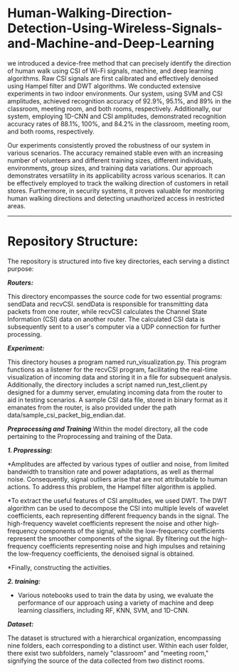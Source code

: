 # Human-Walking-Direction-Detection-Using-Wireless-Signals-and-Machine-and-Deep-Learning
we introduced a device-free method that can precisely identify the direction of human walk using CSI of Wi-Fi signals, machine, and deep learning algorithms. Raw CSI signals are first calibrated and effectively denoised using Hampel filter and DWT algorithms.
We conducted extensive experiments in two indoor environments. Our system, using SVM and CSI amplitudes, achieved recognition accuracy of 92.9\%, 95.1\%, and 89\% in the classroom, meeting room, and both rooms, respectively. Additionally, our system, employing 1D-CNN and CSI amplitudes, demonstrated recognition accuracy rates of 88.1\%, 100\%, and 84.2\% in the classroom, meeting room, and both rooms, respectively.  

Our experiments consistently proved the robustness of our system in various scenarios. The accuracy remained stable even with an increasing number of volunteers and different training sizes, different individuals, environments, group sizes, and training data variations. Our approach demonstrates versatility in its applicability across various scenarios. It can be effectively employed to track the walking direction of customers in retail stores. Furthermore, in security systems, it proves valuable for monitoring human walking directions and detecting unauthorized access in restricted areas.

----------------------------------------------------------
# Repository Structure:

The repository is structured into five key directories, each serving a distinct purpose:

***Routers:***

This directory encompasses the source code for two essential programs: sendData and recvCSI.
sendData is responsible for transmitting data packets from one router, while recvCSI calculates the Channel State Information (CSI) data on another router.
The calculated CSI data is subsequently sent to a user's computer via a UDP connection for further processing.

***Experiment:***

This directory houses a program named run_visualization.py.
This program functions as a listener for the recvCSI program, facilitating the real-time visualization of incoming data and storing it in a file for subsequent analysis.
Additionally, the directory includes a script named run_test_client.py designed for a dummy server, emulating incoming data from the router to aid in testing scenarios.
A sample CSI data file, stored in binary format as it emanates from the router, is also provided under the path data/sample_csi_packet_big_endian.dat.

***Preprocessing and Training***
Within the model directory, all the code pertaining to the Proprocessing and training of the Data.

***1. Propressing:***

*Amplitudes are affected by various types of outlier and noise, from limited bandwidth to transition rate and power adaptations, as well as thermal noise. Consequently, signal outliers arise that are not attributable to human actions. To address this problem, the Hampel filter algorithm is applied.

*To extract the useful features of CSI amplitudes, we used DWT. The DWT algorithm can be used to decompose the CSI into multiple levels of wavelet coefficients, each representing different frequency bands in the signal. The high-frequency wavelet coefficients represent the noise and other high-frequency components of the signal, while the low-frequency coefficients represent the smoother components of the signal. By filtering out the high-frequency coefficients representing noise and high impulses and retaining the low-frequency coefficients, the denoised signal is obtained.  

*Finally, constructing the activities.

***2. training:***

* Various notebooks used to train the data by using, we evaluate the performance of our approach using a variety of machine and deep learning classifiers, including RF, KNN, SVM, and 1D-CNN.

***Dataset:***

The dataset is structured with a hierarchical organization, encompassing nine folders, each corresponding to a distinct user. Within each user folder, there exist two subfolders, namely "classroom" and "meeting room," signifying the source of the data collected from two distinct rooms.

